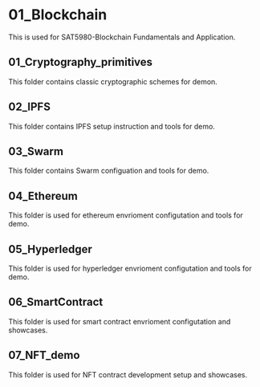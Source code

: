 # 01_Blockchain
This is used for SAT5980-Blockchain Fundamentals and Application.

## 01_Cryptography_primitives
This folder contains classic cryptographic schemes for demon.

## 02_IPFS
This folder contains IPFS setup instruction and tools for demo.

## 03_Swarm
This folder contains Swarm configuation and tools for demo.

## 04_Ethereum
This folder is used for ethereum envrioment configutation and tools for demo.

## 05_Hyperledger
This folder is used for hyperledger envrioment configutation and tools for demo.

## 06_SmartContract
This folder is used for smart contract envrioment configutation and showcases.

## 07_NFT_demo
This folder is used for NFT contract development setup and showcases.